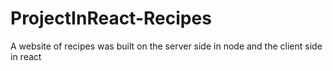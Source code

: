 # ProjectInReact-Recipes
A website of recipes was built on the server side in node and the client side in react
